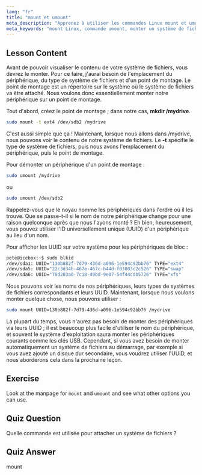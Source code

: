 ```yaml
---
lang: "fr"
title: "mount et umount"
meta_description: "Apprenez à utiliser les commandes Linux mount et umount pour gérer les systèmes de fichiers. Comprenez le montage, le démontage des périphériques et les UUID pour les débutants."
meta_keywords: "mount Linux, commande umount, monter un système de fichiers, UUID Linux, Linux débutant, tutoriel Linux, point de montage, guide Linux"
---
```


## Lesson Content

Avant de pouvoir visualiser le contenu de votre système de fichiers, vous devrez le monter. Pour ce faire, j'aurai besoin de l'emplacement du périphérique, du type de système de fichiers et d'un point de montage. Le point de montage est un répertoire sur le système où le système de fichiers va être attaché. Nous voulons donc essentiellement monter notre périphérique sur un point de montage.

Tout d'abord, créez le point de montage ; dans notre cas, **mkdir /mydrive**.

```bash
sudo mount -t ext4 /dev/sdb2 /mydrive
```

C'est aussi simple que ça ! Maintenant, lorsque nous allons dans /mydrive, nous pouvons voir le contenu de notre système de fichiers. Le **-t** spécifie le type de système de fichiers, puis nous avons l'emplacement du périphérique, puis le point de montage.

Pour démonter un périphérique d'un point de montage :

```bash
sudo umount /mydrive
```

ou

```bash
sudo umount /dev/sdb2
```

Rappelez-vous que le noyau nomme les périphériques dans l'ordre où il les trouve. Que se passe-t-il si le nom de notre périphérique change pour une raison quelconque après que nous l'ayons monté ? Eh bien, heureusement, vous pouvez utiliser l'ID universellement unique (UUID) d'un périphérique au lieu d'un nom.

Pour afficher les UUID sur votre système pour les périphériques de bloc :

```bash
pete@icebox:~$ sudo blkid
/dev/sda1: UUID="130b882f-7d79-436d-a096-1e594c92bb76" TYPE="ext4"
/dev/sda5: UUID="22c3d34b-467e-467c-b44d-f03803c2c526" TYPE="swap"
/dev/sda6: UUID="78d203a0-7c18-49bd-9e07-54f44cdb5726" TYPE="xfs"
```

Nous pouvons voir les noms de nos périphériques, leurs types de systèmes de fichiers correspondants et leurs UUID. Maintenant, lorsque nous voulons monter quelque chose, nous pouvons utiliser :

```bash
sudo mount UUID=130b882f-7d79-436d-a096-1e594c92bb76 /mydrive
```

La plupart du temps, vous n'aurez pas besoin de monter des périphériques via leurs UUID ; il est beaucoup plus facile d'utiliser le nom du périphérique, et souvent le système d'exploitation saura monter les périphériques courants comme les clés USB. Cependant, si vous avez besoin de monter automatiquement un système de fichiers au démarrage, par exemple si vous avez ajouté un disque dur secondaire, vous voudrez utiliser l'UUID, et nous aborderons cela dans la prochaine leçon.

## Exercise

Look at the manpage for `mount` and `umount` and see what other options you can use.

## Quiz Question

Quelle commande est utilisée pour attacher un système de fichiers ?

## Quiz Answer

mount

